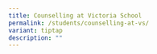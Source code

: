 ```yaml
---
title: Counselling at Victoria School
permalink: /students/counselling-at-vs/
variant: tiptap
description: ""
---
```

